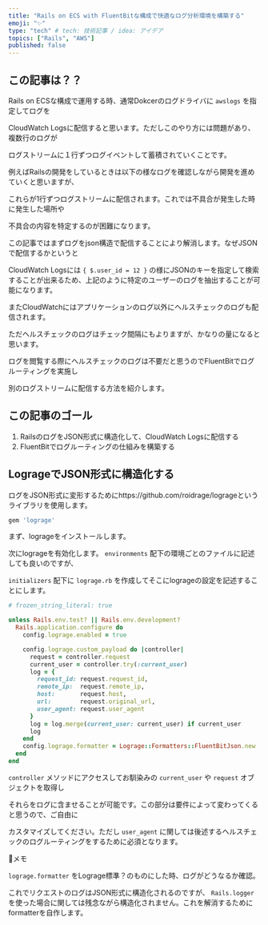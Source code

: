 ```yaml
---
title: "Rails on ECS with FluentBitな構成で快適なログ分析環境を構築する"
emoji: "✨"
type: "tech" # tech: 技術記事 / idea: アイデア
topics: ["Rails", "AWS"]
published: false
---
```

## この記事は？？

Rails on ECSな構成で運用する時、通常Dokcerのログドライバに `awslogs` を指定してログを

CloudWatch Logsに配信すると思います。ただしこのやり方には問題があり、複数行のログが

ログストリームに１行ずつログイベントして蓄積されていくことです。

例えばRailsの開発をしているときは以下の様なログを確認しながら開発を進めていくと思いますが、

これらが1行ずつログストリームに配信されます。これでは不具合が発生した時に発生した場所や

不具合の内容を特定するのが困難になります。

この記事ではまずログをjson構造で配信することにより解消します。なぜJSONで配信するかというと

CloudWatch Logsには `{ $.user_id = 12 }` の様にJSONのキーを指定して検索することが出来るため、上記のように特定のユーザーのログを抽出することが可能になります。

またCloudWatchにはアプリケーションのログ以外にヘルスチェックのログも配信されます。

ただヘルスチェックのログはチェック間隔にもよりますが、かなりの量になると思います。

ログを閲覧する際にヘルスチェックのログは不要だと思うのでFluentBitでログルーティングを実施し

別のログストリームに配信する方法を紹介します。

## この記事のゴール

1. RailsのログをJSON形式に構造化して、CloudWatch Logsに配信する
2. FluentBitでログルーティングの仕組みを構築する

## LogrageでJSON形式に構造化する

ログをJSON形式に変形するためにhttps://github.com/roidrage/logrageというライブラリを使用します。

```ruby
gem 'lograge'
```

まず、logrageをインストールします。

次にlogrageを有効化します。 `environments` 配下の環境ごとのファイルに記述しても良いのですが、

`initializers` 配下に `lograge.rb` を作成してそこにlogrageの設定を記述することにします。

```ruby
# frozen_string_literal: true

unless Rails.env.test? || Rails.env.development?
  Rails.application.configure do
    config.lograge.enabled = true

    config.lograge.custom_payload do |controller|
      request = controller.request
      current_user = controller.try(:current_user)
      log = {
        request_id: request.request_id,
        remote_ip:  request.remote_ip,
        host:       request.host,
        url:        request.original_url,
        user_agent: request.user_agent
      }
      log = log.merge(current_user: current_user) if current_user
      log
    end
    config.lograge.formatter = Lograge::Formatters::FluentBitJson.new
  end
end
```

`controller` メソッドにアクセスしてお馴染みの `current_user` や `request` オブジェクトを取得し

それらをログに含ませることが可能です。この部分は要件によって変わってくると思うので、ご自由に

カスタマイズしてください。ただし `user_agent` に関しては後述するヘルスチェックのログルーティングをするために必須となります。

📝メモ

`lograge.formatter` をLograge標準？のものにした時、ログがどうなるか確認。

これでリクエストのログはJSON形式に構造化されるのですが、 `Rails.logger` を使った場合に関しては残念ながら構造化されません。これを解消するためにformatterを自作します。